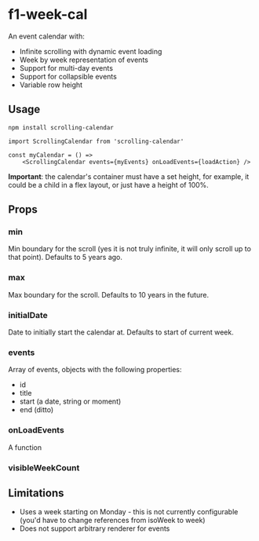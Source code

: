 # f1-week-cal

An event calendar with:

 * Infinite scrolling with dynamic event loading
 * Week by week representation of events
 * Support for multi-day events
 * Support for collapsible events
 * Variable row height

## Usage

```
npm install scrolling-calendar

import ScrollingCalendar from 'scrolling-calendar'

const myCalendar = () =>
    <ScrollingCalendar events={myEvents} onLoadEvents={loadAction} />
```

**Important**: the calendar's container must have a set height, for example, it could 
be a child in a flex layout, or just have a height of 100%.

## Props

### min

Min boundary for the scroll (yes it is not truly infinite, it will only scroll up to that point).
Defaults to 5 years ago.

### max

Max boundary for the scroll.  Defaults to 10 years in the future.

### initialDate

Date to initially start the calendar at.  Defaults to start of current week.

### events

Array of events, objects with the following properties:

 * id
 * title
 * start (a date, string or moment)
 * end (ditto)

### onLoadEvents

A function

### visibleWeekCount



## Limitations

 * Uses a week starting on Monday - this is not currently configurable (you'd have to change references from isoWeek to week)
 * Does not support arbitrary renderer for events
